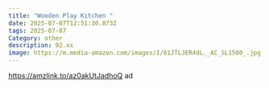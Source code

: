 ```yaml
---
title: "Wooden Play Kitchen "
date: 2025-07-07T12:51:30.873Z
tags: 2025-07-07
Category: other
description: 92.xx
image: https://m.media-amazon.com/images/I/81JTLJER4dL._AC_SL1500_.jpg
---
```

https://amzlink.to/az0akUtJadhoQ ad